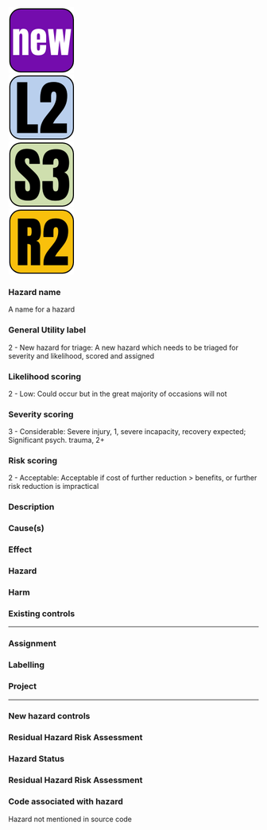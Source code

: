 <!-- [icon] -->
<div class="right">

<div>
<img class="icon-large" src="../../static/hazard/general-2.png" alt="General icon">
</div>
<div class="spacer-sm"></div>


<div>

<img class="icon-large" src="../../static/hazard/likelihood-2.png" alt="Likelihood icon">

</div>

<div class="spacer-sm"></div>

<div>

<img class="icon-large" src="../../static/hazard/severity-3.png" alt="Severity icon">

</div>

<div class="spacer-sm"></div>

<div>

<img class="icon-large" src="../../static/hazard/risk-2.png" alt="Risk icon">

</div>

<div class="spacer-md"></div>
</div>
<!-- [iconend] -->

### Hazard name
A name for a hazard

### General Utility label
2 - New hazard for triage: A new hazard which needs to be triaged for severity and likelihood, scored and assigned

### Likelihood scoring
2 - Low: Could occur but in the great majority of occasions will not

### Severity scoring
3 - Considerable: Severe injury, 1, severe incapacity, recovery expected; Significant psych. trauma, 2+

### Risk scoring
2 - Acceptable: Acceptable if cost of further reduction > benefits, or further risk reduction is impractical

### Description


### Cause(s)


### Effect


### Hazard


### Harm


### Existing controls


-----


### Assignment


### Labelling


### Project


-----


### New hazard controls


### Residual Hazard Risk Assessment


### Hazard Status


### Residual Hazard Risk Assessment


### Code associated with hazard
<!-- [code] -->
Hazard not mentioned in source code
<!-- [codeend] -->

